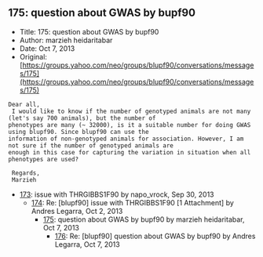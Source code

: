 ## 175: question about GWAS by bupf90

- Title: 175: question about GWAS by bupf90
- Author: marzieh heidaritabar
- Date: Oct 7, 2013
- Original: [https://groups.yahoo.com/neo/groups/blupf90/conversations/messages/175](https://groups.yahoo.com/neo/groups/blupf90/conversations/messages/175)

```
Dear all,
 I would like to know if the number of genotyped animals are not many (let's say 700 animals), but the number of
phenotypes are many (~ 32000), is it a suitable number for doing GWAS using blupf90. Since blupf90 can use the
information of non-genotyped animals for association. However, I am not sure if the number of genotyped animals are
enough in this case for capturing the variation in situation when all phenotypes are used?

 Regards,
 Marzieh
```

- [173](0173.md): issue with THRGIBBS1F90 by napo_vrock, Sep 30, 2013
    - [174](0174.md): Re: [blupf90] issue with THRGIBBS1F90 [1 Attachment] by Andres Legarra, Oct 2, 2013
        - [175](0175.md): question about GWAS by bupf90 by marzieh heidaritabar, Oct 7, 2013
            - [176](0176.md): Re: [blupf90] question about GWAS by bupf90 by Andres Legarra, Oct 7, 2013

